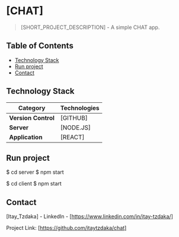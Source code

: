 # [CHAT]

> [SHORT_PROJECT_DESCRIPTION] - A simple CHAT app.

## Table of Contents

- [Technology Stack](#technology-stack)
- [Run project](#getting-started)
- [Contact](#contact)



## Technology Stack

| Category             | Technologies   |
| -------------------- | -------------- |
| **Version Control**  | [GITHUB]       |
| **Server**           | [NODE.JS]      |
| **Application**      | [REACT]        |



## Run project

$ cd server
$ npm start

$ cd client
$ npm start


## Contact

[Itay_Tzdaka] - LinkedIn - [https://www.linkedin.com/in/itay-tzdaka/]

Project Link: [https://github.com/itaytzdaka/chat]
